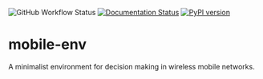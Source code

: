 ![GitHub Workflow Status](https://img.shields.io/github/workflow/status/stefanbschneider/mobile-env/Python%20package)
[![Documentation Status](https://readthedocs.org/projects/mobile-env/badge/?version=latest)](https://mobile-env.readthedocs.io/en/latest/?badge=latest)
[![PyPI version](https://badge.fury.io/py/mobile-env.svg)](https://badge.fury.io/py/mobile-env)

# mobile-env
A minimalist environment for decision making in wireless mobile networks.
